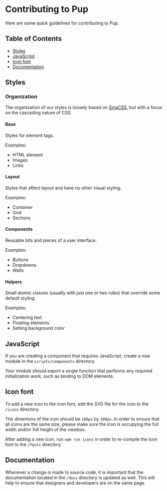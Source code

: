 # Contributing to Pup

Here are some quick guidelines for contributing to Pup.

## Table of Contents

- [Styles](#styles)
- [JavaScript](#javascript)
- [Icon font](#icon-font)
- [Documentation](#documentation)

## Styles

### Organization

The organization of our styles is loosely based on [SmaCSS](https://smacss.com/), but with a focus on the cascading nature of CSS.

#### Base

Styles for element tags.

Examples:
  - HTML element
  - Images
  - Links

#### Layout

Styles that affect layout and have no other visual styling.

Examples:
  - Container
  - Grid
  - Sections

#### Components

Reusable bits and pieces of a user interface.

Examples:
  - Buttons
  - Dropdowns
  - Wells

#### Helpers

Small atomic classes (usually with just one or two rules) that override some default styling.

Examples:
  - Centering text
  - Floating elements
  - Setting background color

## JavaScript

If you are creating a component that requires JavaScript, create a new module in the `scripts/components` directory.

Your module should export a single function that performs any required initialization work, such as
binding to DOM elements.

## Icon font

To add a new icon to the icon font, add the SVG file for the icon to the `/icons` directory.

The dimenions of the icon should be `100px` by `100px`.
In order to ensure that all icons are the same size, please make sure the icon is
occupying the full width and/or full height of the viewbox.

After adding a new icon, run `npm run icons` in order to re-compile the icon font
to the `/fonts` directory.

## Documentation

Whenever a change is made to source code, it is important that the documentation located in the `/docs` directory is updated as well. This will help to ensure that designers and developers are on the same page.
